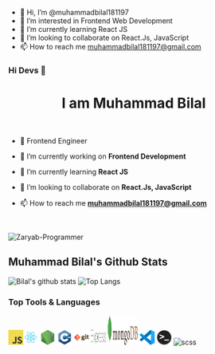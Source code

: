 - 👋 Hi, I’m @muhammadbilal181197
- 👀 I’m interested in Frontend Web Development
- 🌱 I’m currently learning React JS
- 💞️ I’m looking to collaborate on React.Js, JavaScript
- 📫 How to reach me muhammadbilal181197@gmail.com


### Hi Devs 👋
<h1 align="center">I am Muhammad Bilal</h1>

<br>
  
- 🚀 Frontend Engineer

- 🔭 I’m currently working on **Frontend Development**

- 🌱 I’m currently learning **React JS**

- 💞️ I’m looking to collaborate on **React.Js, JavaScript**

- 📫 How to reach me **muhammadbilal181197@gmail.com**

<br>
  
<p align="left"> <img src="https://komarev.com/ghpvc/?username=Zaryab-Programmer&label=Profile%20views&color=0e75b6&style=flat" alt="Zaryab-Programmer" /> </p>

## Muhammad Bilal's Github Stats

<span> ![Bilal's github stats](https://github-readme-stats.vercel.app/api?username=muhammadbilal181197&theme=tokyonight&show_icons=true&count_private=true) </span>
<span> ![Top Langs](https://github-readme-stats.vercel.app/api/top-langs/?username=muhammadbilal181197&theme=tokyonight)</span>


### Top Tools & Languages <br>
<img src="https://raw.githubusercontent.com/github/explore/80688e429a7d4ef2fca1e82350fe8e3517d3494d/topics/javascript/javascript.png" alt="Javascript" width="30" height="30"/><img src="https://raw.githubusercontent.com/github/explore/80688e429a7d4ef2fca1e82350fe8e3517d3494d/topics/react/react.png" alt="React" width="30" height="30"/>
 <img src="https://raw.githubusercontent.com/github/explore/80688e429a7d4ef2fca1e82350fe8e3517d3494d/topics/nodejs/nodejs.png" alt="Nodejs" width="30" height="30"/>
   <img src="https://raw.githubusercontent.com/github/explore/80688e429a7d4ef2fca1e82350fe8e3517d3494d/topics/cpp/cpp.png" width="30" alt="C++" height="30"/>
  <img src="https://raw.githubusercontent.com/github/explore/80688e429a7d4ef2fca1e82350fe8e3517d3494d/topics/git/git.png" width="30" alt="Git" height="30" />
  <img src="https://raw.githubusercontent.com/gilbarbara/logos/master/logos/express.svg" alt="Firebase" width="30" height="30"/> 
  <img src="https://raw.githubusercontent.com/gilbarbara/logos/master/logos/mongodb.svg" alt="mongodb" width="60" height="60"/>
  <img src="https://raw.githubusercontent.com/github/explore/80688e429a7d4ef2fca1e82350fe8e3517d3494d/topics/visual-studio-code/visual-studio-code.png" alt="VSCode" width="30" height="30"/>
  <img src="https://raw.githubusercontent.com/github/explore/80688e429a7d4ef2fca1e82350fe8e3517d3494d/topics/terminal/terminal.png" alt="Terminal" width="30" height="30"/>
    <img src="https://raw.githubusercontent.com/github/explore/80688e429a7d4ef2fca1e82350fe8e3517d3494d/topics/terminal/sass.png" alt="scss" width="30" height="30"/>

